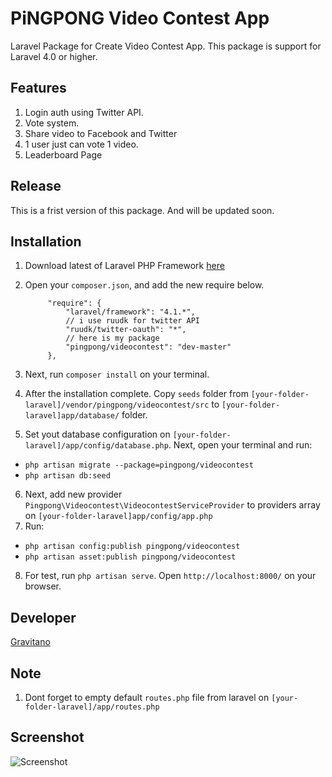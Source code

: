 PiNGPONG Video Contest App
============

Laravel Package for Create Video Contest App. This package is support for Laravel 4.0 or higher.

Features
---------
1. Login auth using Twitter API.
2. Vote system.
3. Share video  to Facebook and Twitter
4. 1 user just can vote 1 video.
5. Leaderboard Page

Release
--------
This is a frist version of this package. And will be updated soon.

Installation
--------------
1. Download latest of Laravel PHP Framework [here](http://laravel.com)
2. Open your `composer.json`, and add the new require below.

    		"require": {
	    		"laravel/framework": "4.1.*",
	    		// i use ruudk for twitter API
	    		"ruudk/twitter-oauth": "*",
	    		// here is my package
	    		"pingpong/videocontest": "dev-master"
    		},

3. Next, run `composer install` on your terminal.
4. After the installation complete. Copy `seeds` folder from `[your-folder-laravel]/vendor/pingpong/videocontest/src` to `[your-folder-laravel]app/database/` folder.
5. Set yout database configuration on `[your-folder-laravel]/app/config/database.php`. Next, open your terminal and run:
 - `php artisan migrate --package=pingpong/videocontest`
 - `php artisan db:seed`
6. Next, add new provider `Pingpong\Videocontest\VideocontestServiceProvider` to providers array on `[your-folder-laravel]app/config/app.php`
7. Run:
 - `php artisan config:publish pingpong/videocontest`
 - `php artisan asset:publish pingpong/videocontest`
8. For test, run `php artisan serve`. Open `http://localhost:8000/` on your browser. 


Developer
---------
[Gravitano](https://github.com/gravitano)

Note
---------
1. Dont forget to empty default `routes.php` file from laravel on `[your-folder-laravel]/app/routes.php`

Screenshot
--------------
![Screenshot](https://dl.dropboxusercontent.com/s/gvlamkf67ajlj0p/gallery.png)
